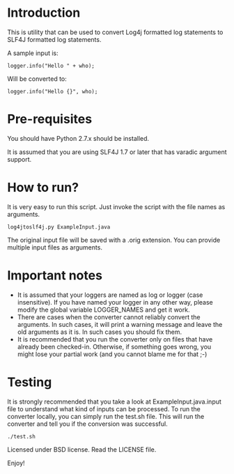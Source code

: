 Introduction
===
This is utility that can be used to convert Log4j formatted log statements to SLF4J formatted log statements.

A sample input is:

    logger.info("Hello " + who);

Will be converted to:

    logger.info("Hello {}", who);
    
Pre-requisites
===
You should have Python 2.7.x should be installed.

It is assumed that you are using SLF4J 1.7 or later that has varadic argument support.

How to run?
===
It is very easy to run this script. Just invoke the script with the file names as arguments.

    log4jtoslf4j.py ExampleInput.java

The original input file will be saved with a .orig extension. You can provide multiple input files as arguments.

Important notes
===
* It is assumed that your loggers are named as log or logger (case insensitive). If you have named your logger in any other way, please modify the global variable LOGGER_NAMES and get it work.
* There are cases when the converter cannot reliably convert the arguments. In such cases, it will print a warning
message and leave the old arguments as it is. In such cases you should fix them.
* It is recommended that you run the converter only on files that have already been checked-in. Otherwise, if something goes wrong, you might lose your partial work (and you cannot blame me for that ;-)

Testing
===
It is strongly recommended that you take a look at ExampleInput.java.input file to understand what kind of inputs can be processed. To run the converter locally, you can simply run the test.sh file. This will run the converter and tell you if the conversion was successful.

    ./test.sh

Licensed under BSD license. Read the LICENSE file.

Enjoy!
